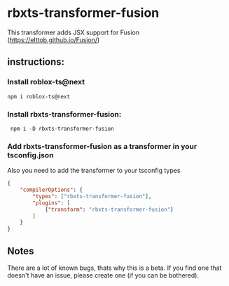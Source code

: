 # rbxts-transformer-fusion
This transformer adds JSX support for Fusion (https://elttob.github.io/Fusion/)

## instructions:
### Install roblox-ts@next
``` npm i roblox-ts@next ```

### Install rbxts-transformer-fusion:

``` npm i -D rbxts-transformer-fusion```

### Add rbxts-transformer-fusion as a transformer in your tsconfig.json
Also you need to add the transformer to your tsconfig types

```json
{
	"compilerOptions": {
		"types": ["rbxts-transformer-fusion"],
		"plugins": [
			{"transform": "rbxts-transformer-fusion"}
		]
	}
}
```

## Notes 
There are a lot of known bugs, thats why this is a beta.
If you find one that doesn't have an issue, please create one (if you can be bothered).
